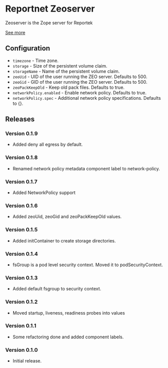 # Reportnet Zeoserver

Zeoserver is the Zope server for Reportek

[See more](https://github.com/eea/eea.docker.reportek.zeoserver)

## Configuration

- `timezone` - Time zone.
- `storage` - Size of the persistent volume claim.
- `storageName` - Name of the persistent volume claim.
- `zeoUid` - UID of the user running the ZEO server. Defaults to 500.
- `zeoGid` - GID of the user running the ZEO server. Defaults to 500.
- `zeoPackKeepOld` - Keep old pack files. Defaults to true.
- `networkPolicy.enabled` - Enable network policy. Defaults to true.
- `networkPolicy.spec` - Additional network policy specifications. Defaults to {}.

## Releases

### Version 0.1.9
- Added deny all egress by default.

### Version 0.1.8
- Renamed network policy metadata component label to network-policy.

### Version 0.1.7
- Added NetworkPolicy support

### Version 0.1.6
- Added zeoUid, zeoGid and zeoPackKeepOld values.

### Version 0.1.5
- Added initContainer to create storage directories.

### Version 0.1.4
- fsGroup is a pod level security context. Moved it to podSecurityContext.

### Version 0.1.3
- Added default fsgroup to security context.

### Version 0.1.2
- Moved startup, liveness, readiness probes into values

### Version 0.1.1
- Some refactoring done and added component labels.

### Version 0.1.0
- Initial release.
